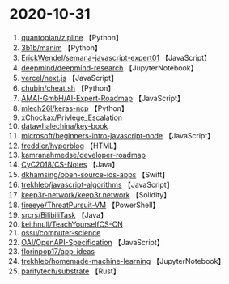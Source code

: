 # 2020-10-31

1. [quantopian/zipline](https://github.com/quantopian/zipline) 【Python】
2. [3b1b/manim](https://github.com/3b1b/manim) 【Python】
3. [ErickWendel/semana-javascript-expert01](https://github.com/ErickWendel/semana-javascript-expert01) 【JavaScript】
4. [deepmind/deepmind-research](https://github.com/deepmind/deepmind-research) 【JupyterNotebook】
5. [vercel/next.js](https://github.com/vercel/next.js) 【JavaScript】
6. [chubin/cheat.sh](https://github.com/chubin/cheat.sh) 【Python】
7. [AMAI-GmbH/AI-Expert-Roadmap](https://github.com/AMAI-GmbH/AI-Expert-Roadmap) 【JavaScript】
8. [mlech26l/keras-ncp](https://github.com/mlech26l/keras-ncp) 【Python】
9. [xChockax/Privlege_Escalation](https://github.com/xChockax/Privlege_Escalation) 
10. [datawhalechina/key-book](https://github.com/datawhalechina/key-book) 
11. [microsoft/beginners-intro-javascript-node](https://github.com/microsoft/beginners-intro-javascript-node) 【JavaScript】
12. [freddier/hyperblog](https://github.com/freddier/hyperblog) 【HTML】
13. [kamranahmedse/developer-roadmap](https://github.com/kamranahmedse/developer-roadmap) 
14. [CyC2018/CS-Notes](https://github.com/CyC2018/CS-Notes) 【Java】
15. [dkhamsing/open-source-ios-apps](https://github.com/dkhamsing/open-source-ios-apps) 【Swift】
16. [trekhleb/javascript-algorithms](https://github.com/trekhleb/javascript-algorithms) 【JavaScript】
17. [keep3r-network/keep3r.network](https://github.com/keep3r-network/keep3r.network) 【Solidity】
18. [fireeye/ThreatPursuit-VM](https://github.com/fireeye/ThreatPursuit-VM) 【PowerShell】
19. [srcrs/BilibiliTask](https://github.com/srcrs/BilibiliTask) 【Java】
20. [keithnull/TeachYourselfCS-CN](https://github.com/keithnull/TeachYourselfCS-CN) 
21. [ossu/computer-science](https://github.com/ossu/computer-science) 
22. [OAI/OpenAPI-Specification](https://github.com/OAI/OpenAPI-Specification) 【JavaScript】
23. [florinpop17/app-ideas](https://github.com/florinpop17/app-ideas) 
24. [trekhleb/homemade-machine-learning](https://github.com/trekhleb/homemade-machine-learning) 【JupyterNotebook】
25. [paritytech/substrate](https://github.com/paritytech/substrate) 【Rust】
